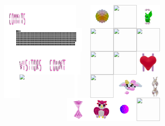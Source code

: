 
<div>
    <div display="inline-block">
         <img align="left" src="./assets/spacer.png"     width="1%"  height="75x"/>
        <img align="left" src="./assets/commits.svg"    width="15.0%"  height="75px"/>
        <img align="left" src="./assets/spacer.png"     width="30%"  height="75x"/>
        <img align="right" src="./assets/grimLeaper.gif" width="75px"   height="75px"/>
        <img align="right" src="./assets/rattata.gif"    width="75px"   height="75px"/>
        <img align="right" src="./assets/poke.gif"       width="75px"   height="75px"/>
        <img align="right" src="./assets/butterfree.gif" width="75px"   height="75px"/>
    </div>
    <div display ="inline-block">
        <img align="left" src="./assets/spacer.png"     width="7%"  height="75x"/>
        <img align="left" src= "./assets/contributions.svg" width="40%" height="75px" />
        <img align="left" src="./assets/spacer.png"      width="3%" height="75px"/>
        <img align="right" src="./assets/purugly.gif"     width="75px"  height="75px"/>
        <img align="right" src="./assets/fidgetToy.gif"   width="75px"  height="75px"/>
        <img align="right" src="./assets/heart.gif"       width="75px"  height="75px"/>
        <img align="right" src="./assets/mandelbrot.gif"  width="75px"  height="75px"/>
    </div>
    <div display="inline-block">
        <img align="left" src="./assets/spacer.png"     width="7%"  height="75x"/>
        <img align="left" src="./assets/visitors.svg"   width="20%" height="75px"/> 
        <img align="left" src="./assets/count.svg"      width="15%" height="75px"/> 
        <img align="left" src="./assets/spacer.png"     width="7%"  height="75px"/>
        <img align="right"  src="./assets/flowerGarden.gif" width="75px"   height="75px"/>
        <img align="right" src="./assets/gene.gif"      width="40px"    height="75px"/>
        <img align="right" src="./assets/milkers.gif"   width="110px"   height="75px"/>
        <img align="right" src="./assets/growlithe.gif" width="75px"    height="75px"/>
    </div>
        <div display="inline-block">
        <img align="left" src="./assets/spacer.png"     width="10%"  height="75x"/>
        <img align="left" src="https://profile-counter.glitch.me/mollybeach/count.svg" width="35%"/>
        <img align="left" src="./assets/spacer.png"     width="2%"    height="75px"/>
        <img align="right" src="./assets/horseSea.gif"  width="75px"   height="75px"/>
        <img align="right" src="./assets/virus.gif"     width="75px"   height="75px"/>
        <img align="right" src="./assets/owl.gif"       width="75px"   height="75px"/>
        <img align="right" src="./assets/zap.gif"       width="75px"   height="75px"/>
    </div>
</div>
